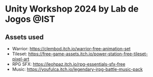 # Unity Workshop 2024 by Lab de Jogos @IST

## Assets used
- Warrior: https://clembod.itch.io/warrior-free-animation-set
- Tileset: https://free-game-assets.itch.io/power-station-free-tileset-pixel-art
- RPG SFX: https://leohpaz.itch.io/rpg-essentials-sfx-free
- Music: https://youfulca.itch.io/legendary-jrpg-battle-music-pack
